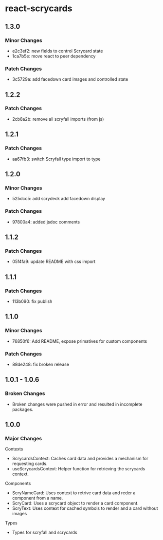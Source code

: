 # react-scrycards

## 1.3.0

### Minor Changes

-   e2c3ef2: new fields to control Scrycard state
-   1ca7b5e: move react to peer dependency

### Patch Changes

-   3c5729a: add facedown card images and controlled state

## 1.2.2

### Patch Changes

-   2cb8a2b: remove all scryfall imports (from js)

## 1.2.1

### Patch Changes

-   aa67fb3: switch Scryfall type import to type

## 1.2.0

### Minor Changes

-   525dcc5: add scrydeck
    add facedown display

### Patch Changes

-   97800a4: added jsdoc comments

## 1.1.2

### Patch Changes

-   05f4fa9: update README with css import

## 1.1.1

### Patch Changes

-   113b090: fix publish

## 1.1.0

### Minor Changes

-   76850f6: Add README, expose primatives for custom components

### Patch Changes

-   88de248: fix broken release

## 1.0.1 - 1.0.6

### Broken Changes

-   Broken changes were pushed in error and resulted in incomplete packages.

## 1.0.0

### Major Changes

Contexts

-   ScrycardsContext: Caches card data and provides a mechanism for requesting cards.
-   useScrycardsContext: Helper function for retrieving the scrycards context.

Components

-   ScryNameCard: Uses context to retrive card data and reder a component from a name.
-   ScryCard: Uses a scrycard object to render a card component.
-   ScryText: Uses context for cached symbols to render and a card without images

Types

-   Types for scryfall and scrycards
